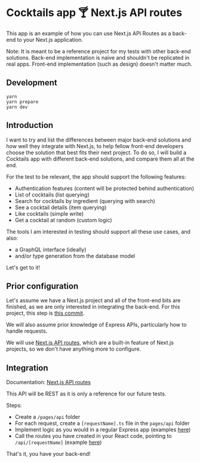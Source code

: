 # Cocktails app 🍸 Next.js API routes

This app is an example of how you can use Next.js API Routes as a back-end to your Next.js application.

Note: It is meant to be a reference project for my tests with other back-end solutions. Back-end implementation is naive and shouldn't be replicated in real apps. Front-end implementation (such as design) doesn't matter much.

## Development

```
yarn
yarn prepare
yarn dev
```

## Introduction

I want to try and list the differences between major back-end solutions and how well they integrate with Next.js, to help fellow front-end developers choose the solution that best fits their next project. To do so, I will build a Cocktails app with different back-end solutions, and compare them all at the end.

For the test to be relevant, the app should support the following features:

- Authentication features (content will be protected behind authentication)
- List of cocktails (list querying)
- Search for cocktails by ingredient (querying with search)
- See a cocktail details (item querying)
- Like cocktails (simple write)
- Get a cocktail at random (custom logic)

The tools I am interested in testing should support all these use cases, and also:

- a GraphQL interface (ideally)
- and/or type generation from the database model

Let's get to it!

## Prior configuration

Let's assume we have a Next.js project and all of the front-end bits are finished, as we are only interested in integrating the back-end. For this project, this step is [this commit](https://github.com/adrienharnay/cocktails-app-nextjs-api-routes/commit/5e66f5a4787d61f84fed6d54552539f8e157ce58).

We will also assume prior knowledge of Express APIs, particularly how to handle requests.

We will use [Next.js API routes](https://nextjs.org/docs/api-routes/introduction), which are a built-in feature of Next.js projects, so we don't have anything more to configure.

## Integration

Documentation: [Next.js API routes](https://nextjs.org/docs/api-routes/introduction)

This API will be REST as it is only a reference for our future tests.

Steps:

- Create a `/pages/api` folder
- For each request, create a `[requestName].ts` file in the `pages/api` folder
- Implement logic as you would in a regular Express app (examples [here]())
- Call the routes you have created in your React code, pointing to `/api/[requestName]` (example [here]())

That's it, you have your back-end!
